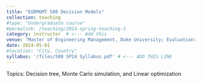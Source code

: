 ```yaml
---
title: "EGRMGMT 580 Decision Models"
collection: teaching
#type: "Undergraduate course"
#permalink: /teaching/2014-spring-teaching-1
category: instructor  # <--- Add this
venue: "Master of Engineering Management, Duke University; Evaluation: 4.67/5"
date: 2024-05-01
#location: "City, Country"
syllabus: '/files/580 SP24 Syllabus.pdf' # <--- ADD THIS LINE
---
```


Topics: Decision tree, Monte Carlo simulation, and Linear optimization

